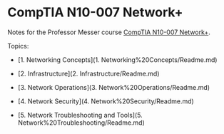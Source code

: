 # CompTIA N10-007 Network+

Notes for the Professor Messer course [CompTIA N10-007 Network+](https://www.professormesser.com/network-plus/n10-007/n10-007-training-course/).

Topics:

* [1. Networking Concepts](1. Networking%20Concepts/Readme.md)

* [2. Infrastructure](2. Infrastructure/Readme.md)

* [3. Network Operations](3. Network%20Operations/Readme.md)

* [4. Network Security](4. Network%20Security/Readme.md)

* [5. Network Troubleshooting and Tools](5. Network%20Troubleshooting/Readme.md)
